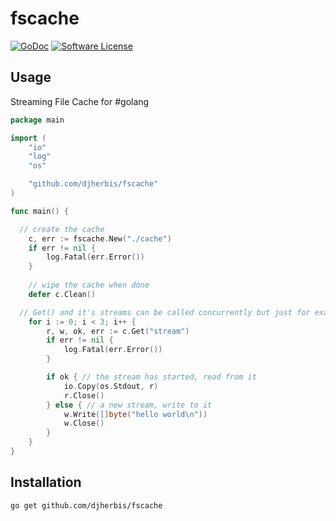 fscache 
==========

[![GoDoc](https://godoc.org/github.com/djherbis/fscache?status.svg)](https://godoc.org/github.com/djherbis/fscache)
[![Software License](https://img.shields.io/badge/license-MIT-brightgreen.svg)](LICENSE.txt)

Usage
------------
Streaming File Cache for #golang

```go
package main

import (
	"io"
	"log"
	"os"

	"github.com/djherbis/fscache"
)

func main() {

  // create the cache
	c, err := fscache.New("./cache")
	if err != nil {
		log.Fatal(err.Error())
	}
	
	// wipe the cache when done
	defer c.Clean()

  // Get() and it's streams can be called concurrently but just for example:
	for i := 0; i < 3; i++ {
		r, w, ok, err := c.Get("stream")
		if err != nil {
			log.Fatal(err.Error())
		}

		if ok { // the stream has started, read from it
			io.Copy(os.Stdout, r)
			r.Close()
		} else { // a new stream, write to it
			w.Write([]byte("hello world\n"))
			w.Close()
		}
	}
}
```

Installation
------------
```sh
go get github.com/djherbis/fscache
```

